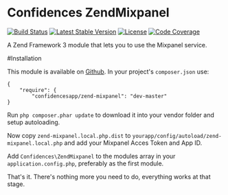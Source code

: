 # Confidences ZendMixpanel

[![Build Status](https://travis-ci.org/ConfidencesApp/zend-mixpanel.svg?branch=master)](https://travis-ci.org/ConfidencesApp/zend-mixpanel)
[![Latest Stable Version](https://poser.pugx.org/ConfidencesApp/zend-mixpanel/v/stable)](https://packagist.org/packages/ConfidencesApp/zend-mixpanel)
[![License](https://poser.pugx.org/ConfidencesApp/zend-mixpanel/license.svg)](https://packagist.org/packages/ConfidencesApp/zend-mixpanel)
[![Code Coverage](https://coveralls.io/repos/ConfidencesApp/zend-mixpanel/badge.svg?branch=master)](https://coveralls.io/r/ConfidencesApp/zend-mixpanel?branch=master)

A Zend Framework 3 module that lets you to use the Mixpanel service.

#Installation

This module is available on [Github](https://github.com/ConfidencesApp/zend-mixpanel).
In your project's `composer.json` use:

    {   
        "require": {
            "confidencesapp/zend-mixpanel": "dev-master"
    }
    
Run `php composer.phar update` to download it into your vendor folder and setup autoloading.

Now copy `zend-mixpanel.local.php.dist` to `yourapp/config/autoload/zend-mixpanel.local.php` and add your Mixpanel Acces Token and App ID.

Add `Confidences\ZendMixpanel` to the modules array in your `application.config.php`, preferably as the first module. 

That's it. There's nothing more you need to do, everything works at that stage.
